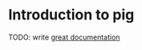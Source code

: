 # Introduction to pig

TODO: write [great documentation](http://jacobian.org/writing/what-to-write/)
